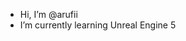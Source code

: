 -  Hi, I’m @arufii
-  I’m currently learning Unreal Engine 5

<!---
arufii/arufii is a ✨ special ✨ repository because its `README.md` (this file) appears on your GitHub profile.
You can click the Preview link to take a look at your changes.
--->
